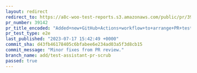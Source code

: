 ```yaml
---
layout: redirect
redirect_to: https://a8c-woo-test-reports.s3.amazonaws.com/public/pr/39142/e2e/index.html
pr_number: 39142
pr_title_encoded: "Added+new+GitHub+Actions+workflow+to+arrange+PR+testing+scrub+sessions"
pr_test_type: e2e
last_published: "2023-07-17 15:42:49 +0000"
commit_sha: d43fb46178405c6bfabee6e234ad03a5f3d8cb15
commit_message: "Minor fixes from PR review."
branch_name: add/test-assistant-pr-scrub
passed: true
---
```

